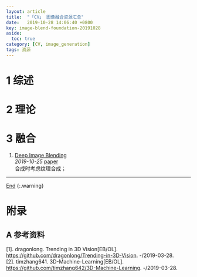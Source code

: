 ```yaml
---
layout: article
title:  "「CV」 图像融合资源汇总"
date:   2019-10-28 14:06:40 +0800
key: image-blend-foundation-20191028
aside:
  toc: true
category: [CV, image_generation]
tags: 资源
---
```

<span id='head'></span>  

<!--more-->

# 1 综述

# 2 理论

# 3 融合
1. [Deep Image Blending](http://cn.arxiv.org/abs/1910.11495)    
*2019-10-25* [paper](https://arxiv.org/abs/1910.11495)    
合成时考虑纹理合成；    

-------------------  
[End](#head)
{:.warning}  


# 附录
## A 参考资料
[1]. dragonlong. Trending in 3D Vision[EB/OL]. <https://github.com/dragonlong/Trending-in-3D-Vision>. -/2019-03-28.    
[2]. timzhang641. 3D-Machine-Learning[EB/OL]. <https://github.com/timzhang642/3D-Machine-Learning>. -/2019-03-28.    
